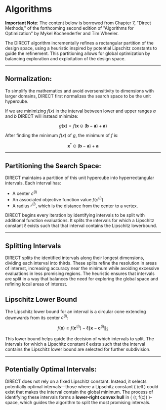 # Algorithms  
**Important Note**: The content below is borrowed from Chapter 7, "Direct Methods," of the forthcoming second edition of "Algorithms for Optimization" by Mykel Kochenderfer and Tim Wheeler.

The DIRECT algorithm incrementally refines a rectangular partition of the design space, using a heuristic inspired by potential Lipschitz constants to guide the refinement. This partitioning allows for global optimization by balancing exploration and exploitation of the design space. 

---

## Normalization:

To simplify the mathematics and avoid oversensitivity to dimensions with larger domains, DIRECT first normalizes the search space to be the unit hypercube.

If we are minimizing $f(x)$ in the interval between lower and upper ranges $a$ and $b$ DIRECT will instead minimize:

```math
g(\mathbf{x}) = f(\mathbf{x} \odot (\mathbf{b} - \mathbf{a}) + \mathbf{a})
```

After finding the minimum $f(x)$ of $g$, the minimum of $f$ is:

```math
\mathbf{x}^* \odot (\mathbf{b} - \mathbf{a}) + \mathbf{a}
```

---

## Partitioning the Search Space:
DIRECT maintains a partition of this unit hypercube into hyperrectangular intervals. Each interval has:

- A center $c^{(i)}$
- An associated objective function value $f(c^{(i)})$
- A radius $r^{(i)}$, which is the distance from the center to a vertex.

DIRECT begins every iteration by identifying intervals to be split with additional function evaluations. It splits the intervals for which a Lipschitz constant $\ell$ exists such that that interval contains the Lipschitz lowerbound.

---

## Splitting Intervals

DIRECT splits the identified intervals along their longest dimensions, dividing each interval into thirds. These splits refine the resolution in areas of interest, increasing accuracy near the minimum while avoiding excessive evaluations in less promising regions. The heuristic ensures that intervals are split in a way that balances the need for exploring the global space and refining local areas of interest.


## Lipschitz Lower Bound

The Lipschitz lower bound for an interval is a circular cone extending downwards from its center $c^{(i)}$:

```math
f(\mathbf{x}) \geq f(\mathbf{c}^{(i)}) - \ell \|\mathbf{x} - \mathbf{c}^{(i)}\|_2
```

This lower bound helps guide the decision of which intervals to split. The intervals for which a Lipschitz constant $\ell$ exists such that the interval contains the Lipschitz lower bound are selected for further subdivision.

---

## Potentially Optimal Intervals:

DIRECT does not rely on a fixed Lipschitz constant. Instead, it selects potentially optimal intervals—those where a Lipschitz constant \( \ell \) could exist that makes the interval contain the global minimum. The process of identifying these intervals forms a **lower-right convex hull** in \( (r, f(c)) \)-space, which guides the algorithm to split the most promising intervals.

